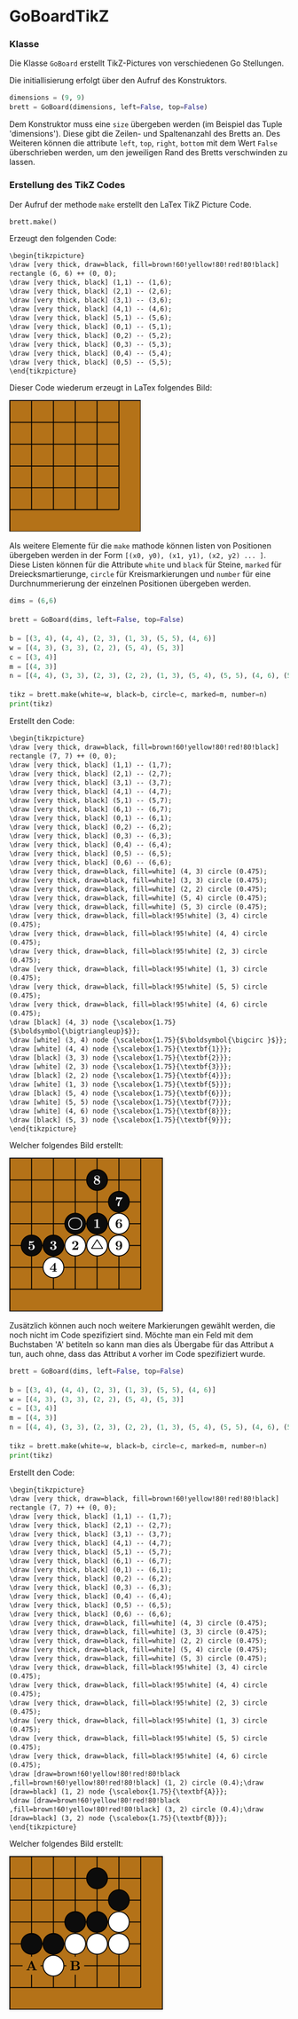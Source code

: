 # GoBoardTikZ

### Klasse
Die Klasse `GoBoard` erstellt TikZ-Pictures von verschiedenen Go Stellungen.

Die initiallisierung erfolgt über den Aufruf des Konstruktors.

~~~python
dimensions = (9, 9)
brett = GoBoard(dimensions, left=False, top=False)
~~~

Dem Konstruktor muss eine `size` übergeben werden (im Beispiel das Tuple 'dimensions'). Diese gibt die Zeilen- und Spaltenanzahl des Bretts an. Des Weiteren können die attribute `left`, `top`, `right`, `bottom` mit dem Wert `False` überschrieben werden, um den jeweiligen Rand des Bretts verschwinden zu lassen.

### Erstellung des TikZ Codes
Der Aufruf der methode `make` erstellt den LaTex TikZ Picture Code.
~~~python
brett.make()
~~~
Erzeugt den folgenden Code:
~~~
\begin{tikzpicture}
\draw [very thick, draw=black, fill=brown!60!yellow!80!red!80!black] rectangle (6, 6) ++ (0, 0);
\draw [very thick, black] (1,1) -- (1,6);
\draw [very thick, black] (2,1) -- (2,6);
\draw [very thick, black] (3,1) -- (3,6);
\draw [very thick, black] (4,1) -- (4,6);
\draw [very thick, black] (5,1) -- (5,6);
\draw [very thick, black] (0,1) -- (5,1);
\draw [very thick, black] (0,2) -- (5,2);
\draw [very thick, black] (0,3) -- (5,3);
\draw [very thick, black] (0,4) -- (5,4);
\draw [very thick, black] (0,5) -- (5,5);
\end{tikzpicture}
~~~
Dieser Code wiederum erzeugt in LaTex folgendes Bild:

![Go Board 5x5](demo_1.png)

Als weitere Elemente für die `make` mathode können listen von Positionen übergeben werden in der Form `[(x0, y0), (x1, y1), (x2, y2) ... ]`. Diese Listen können für die Attribute `white` und `black` für Steine, `marked` für Dreiecksmartierunge, `circle` für Kreismarkierungen und `number` für eine Durchnummerierung der einzelnen Positionen übergeben werden.

~~~python
dims = (6,6)

brett = GoBoard(dims, left=False, top=False)

b = [(3, 4), (4, 4), (2, 3), (1, 3), (5, 5), (4, 6)]
w = [(4, 3), (3, 3), (2, 2), (5, 4), (5, 3)]
c = [(3, 4)]
m = [(4, 3)]
n = [(4, 4), (3, 3), (2, 3), (2, 2), (1, 3), (5, 4), (5, 5), (4, 6), (5, 3)]

tikz = brett.make(white=w, black=b, circle=c, marked=m, number=n)
print(tikz)
~~~

Erstellt den Code:

~~~
\begin{tikzpicture}
\draw [very thick, draw=black, fill=brown!60!yellow!80!red!80!black] rectangle (7, 7) ++ (0, 0);
\draw [very thick, black] (1,1) -- (1,7);
\draw [very thick, black] (2,1) -- (2,7);
\draw [very thick, black] (3,1) -- (3,7);
\draw [very thick, black] (4,1) -- (4,7);
\draw [very thick, black] (5,1) -- (5,7);
\draw [very thick, black] (6,1) -- (6,7);
\draw [very thick, black] (0,1) -- (6,1);
\draw [very thick, black] (0,2) -- (6,2);
\draw [very thick, black] (0,3) -- (6,3);
\draw [very thick, black] (0,4) -- (6,4);
\draw [very thick, black] (0,5) -- (6,5);
\draw [very thick, black] (0,6) -- (6,6);
\draw [very thick, draw=black, fill=white] (4, 3) circle (0.475);
\draw [very thick, draw=black, fill=white] (3, 3) circle (0.475);
\draw [very thick, draw=black, fill=white] (2, 2) circle (0.475);
\draw [very thick, draw=black, fill=white] (5, 4) circle (0.475);
\draw [very thick, draw=black, fill=white] (5, 3) circle (0.475);
\draw [very thick, draw=black, fill=black!95!white] (3, 4) circle (0.475);
\draw [very thick, draw=black, fill=black!95!white] (4, 4) circle (0.475);
\draw [very thick, draw=black, fill=black!95!white] (2, 3) circle (0.475);
\draw [very thick, draw=black, fill=black!95!white] (1, 3) circle (0.475);
\draw [very thick, draw=black, fill=black!95!white] (5, 5) circle (0.475);
\draw [very thick, draw=black, fill=black!95!white] (4, 6) circle (0.475);
\draw [black] (4, 3) node {\scalebox{1.75}{$\boldsymbol{\bigtriangleup}$}};
\draw [white] (3, 4) node {\scalebox{1.75}{$\boldsymbol{\bigcirc }$}};
\draw [white] (4, 4) node {\scalebox{1.75}{\textbf{1}}};
\draw [black] (3, 3) node {\scalebox{1.75}{\textbf{2}}};
\draw [white] (2, 3) node {\scalebox{1.75}{\textbf{3}}};
\draw [black] (2, 2) node {\scalebox{1.75}{\textbf{4}}};
\draw [white] (1, 3) node {\scalebox{1.75}{\textbf{5}}};
\draw [black] (5, 4) node {\scalebox{1.75}{\textbf{6}}};
\draw [white] (5, 5) node {\scalebox{1.75}{\textbf{7}}};
\draw [white] (4, 6) node {\scalebox{1.75}{\textbf{8}}};
\draw [black] (5, 3) node {\scalebox{1.75}{\textbf{9}}};
\end{tikzpicture}
~~~
Welcher folgendes Bild erstellt:

![3-3 Invasion](demo_2.png)

Zusätzlich können auch noch weitere Markierungen gewählt werden, die noch nicht im Code spezifiziert sind. Möchte man ein Feld mit  dem Buchstaben 'A' betiteln so kann man dies als Übergabe für das Attribut `A` tun, auch ohne, dass das Attribut `A` vorher im Code spezifiziert wurde.

~~~python
brett = GoBoard(dims, left=False, top=False)

b = [(3, 4), (4, 4), (2, 3), (1, 3), (5, 5), (4, 6)]
w = [(4, 3), (3, 3), (2, 2), (5, 4), (5, 3)]
c = [(3, 4)]
m = [(4, 3)]
n = [(4, 4), (3, 3), (2, 3), (2, 2), (1, 3), (5, 4), (5, 5), (4, 6), (5, 3)]

tikz = brett.make(white=w, black=b, circle=c, marked=m, number=n)
print(tikz)
~~~
Erstellt den Code:
~~~
\begin{tikzpicture}
\draw [very thick, draw=black, fill=brown!60!yellow!80!red!80!black] rectangle (7, 7) ++ (0, 0);
\draw [very thick, black] (1,1) -- (1,7);
\draw [very thick, black] (2,1) -- (2,7);
\draw [very thick, black] (3,1) -- (3,7);
\draw [very thick, black] (4,1) -- (4,7);
\draw [very thick, black] (5,1) -- (5,7);
\draw [very thick, black] (6,1) -- (6,7);
\draw [very thick, black] (0,1) -- (6,1);
\draw [very thick, black] (0,2) -- (6,2);
\draw [very thick, black] (0,3) -- (6,3);
\draw [very thick, black] (0,4) -- (6,4);
\draw [very thick, black] (0,5) -- (6,5);
\draw [very thick, black] (0,6) -- (6,6);
\draw [very thick, draw=black, fill=white] (4, 3) circle (0.475);
\draw [very thick, draw=black, fill=white] (3, 3) circle (0.475);
\draw [very thick, draw=black, fill=white] (2, 2) circle (0.475);
\draw [very thick, draw=black, fill=white] (5, 4) circle (0.475);
\draw [very thick, draw=black, fill=white] (5, 3) circle (0.475);
\draw [very thick, draw=black, fill=black!95!white] (3, 4) circle (0.475);
\draw [very thick, draw=black, fill=black!95!white] (4, 4) circle (0.475);
\draw [very thick, draw=black, fill=black!95!white] (2, 3) circle (0.475);
\draw [very thick, draw=black, fill=black!95!white] (1, 3) circle (0.475);
\draw [very thick, draw=black, fill=black!95!white] (5, 5) circle (0.475);
\draw [very thick, draw=black, fill=black!95!white] (4, 6) circle (0.475);
\draw [draw=brown!60!yellow!80!red!80!black ,fill=brown!60!yellow!80!red!80!black] (1, 2) circle (0.4);\draw [draw=black] (1, 2) node {\scalebox{1.75}{\textbf{A}}};
\draw [draw=brown!60!yellow!80!red!80!black ,fill=brown!60!yellow!80!red!80!black] (3, 2) circle (0.4);\draw [draw=black] (3, 2) node {\scalebox{1.75}{\textbf{B}}};
\end{tikzpicture}
~~~
Welcher folgendes Bild erstellt:

![Follow Up](demo_3.png)

